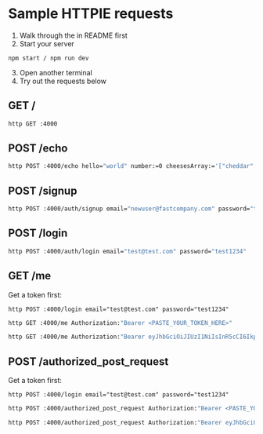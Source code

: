 # Sample HTTPIE requests

1. Walk through the in README first
2. Start your server

```
npm start / npm run dev
```

3. Open another terminal
4. Try out the requests below

## GET /

```bash
http GET :4000
```

## POST /echo

```bash
http POST :4000/echo hello="world" number:=0 cheesesArray:='["cheddar", "rochefort", "stilton"]'
```

## POST /signup

```bash
http POST :4000/auth/signup email="newuser@fastcompany.com" password="test1234" name="John Doe"
```

## POST /login

```bash
http POST :4000/auth/login email="test@test.com" password="test1234"
```

## GET /me

Get a token first:

```
http POST :4000/login email="test@test.com" password="test1234"
```

```bash
http GET :4000/me Authorization:"Bearer <PASTE_YOUR_TOKEN_HERE>"
```

```bash
http GET :4000/me Authorization:"Bearer eyJhbGciOiJIUzI1NiIsInR5cCI6IkpXVCJ9.eyJ1c2VySWQiOjEsImlhdCI6MTU4NDYwNzIyMSwiZXhwIjoxNTg0NjE0NDIxfQ.PcK4zqUIuA347cW7jdLFSH-86RckZtPw4RFeChwqh2o"
```

## POST /authorized_post_request

Get a token first:

```
http POST :4000/login email="test@test.com" password="test1234"
```

```bash
http POST :4000/authorized_post_request Authorization:"Bearer <PASTE_YOUR_TOKEN_HERE>" hello="world" number:=0 cheesesArray:='["cheddar", "rochefort", "stilton"]'
```

```bash
http POST :4000/authorized_post_request Authorization:"Bearer eyJhbGciOiJIUzI1NiIsInR5cCI6IkpXVCJ9.eyJ1c2VySWQiOjIxLCJpYXQiOjE1ODQ2MTQxMjYsImV4cCI6MTU4NDYyMTMyNn0.3WKeq1MmGQaq5iMSds3ff8JNBJa5D2k3DDW645OFrAY" hello="world" number:=0 cheesesArray:='["cheddar", "rochefort", "stilton"]'
```
